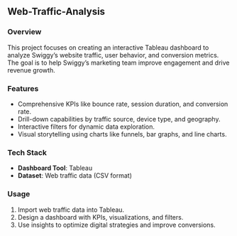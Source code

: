 ## Web-Traffic-Analysis
### Overview
This project focuses on creating an interactive Tableau dashboard to analyze Swiggy’s website traffic, user behavior, and conversion metrics. The goal is to help Swiggy’s marketing team improve engagement and drive revenue growth.

### Features
- Comprehensive KPIs like bounce rate, session duration, and conversion rate.
- Drill-down capabilities by traffic source, device type, and geography.
- Interactive filters for dynamic data exploration.
- Visual storytelling using charts like funnels, bar graphs, and line charts.

### Tech Stack
- **Dashboard Tool**: Tableau
- **Dataset**: Web traffic data (CSV format)

### Usage
1. Import web traffic data into Tableau.
2. Design a dashboard with KPIs, visualizations, and filters.
3. Use insights to optimize digital strategies and improve conversions.
